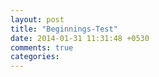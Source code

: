 ```yaml
---
layout: post
title: "Beginnings-Test"
date: 2014-01-31 11:31:48 +0530
comments: true
categories: 
---
```

